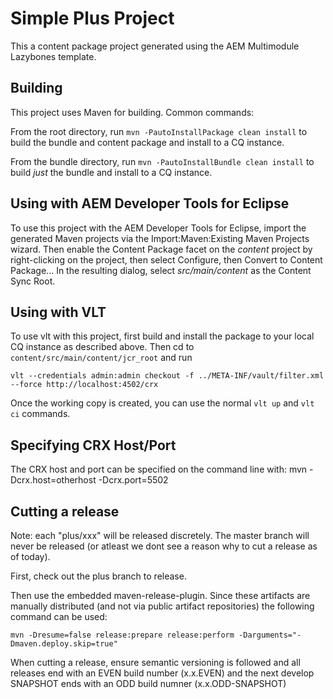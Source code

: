# Simple Plus Project

This a content package project generated using the AEM Multimodule Lazybones template.

## Building

This project uses Maven for building. Common commands:

From the root directory, run ``mvn -PautoInstallPackage clean install`` to build the bundle and content package and install to a CQ instance.

From the bundle directory, run ``mvn -PautoInstallBundle clean install`` to build *just* the bundle and install to a CQ instance.

## Using with AEM Developer Tools for Eclipse

To use this project with the AEM Developer Tools for Eclipse, import the generated Maven projects via the Import:Maven:Existing Maven Projects wizard. Then enable the Content Package facet on the _content_ project by right-clicking on the project, then select Configure, then Convert to Content Package... In the resulting dialog, select _src/main/content_ as the Content Sync Root.

## Using with VLT

To use vlt with this project, first build and install the package to your local CQ instance as described above. Then cd to `content/src/main/content/jcr_root` and run

    vlt --credentials admin:admin checkout -f ../META-INF/vault/filter.xml --force http://localhost:4502/crx

Once the working copy is created, you can use the normal ``vlt up`` and ``vlt ci`` commands.

## Specifying CRX Host/Port

The CRX host and port can be specified on the command line with:
mvn -Dcrx.host=otherhost -Dcrx.port=5502 <goals>

## Cutting a release

Note: each "plus/xxx" will be released discretely. The master branch will never be released (or atleast we dont see a reason why to cut a release as of today).

First, check out the plus branch to release. 

Then use the embedded maven-release-plugin. Since these artifacts are manually distributed (and not via public artifact repositories) the following command can be used:

    mvn -Dresume=false release:prepare release:perform -Darguments="-Dmaven.deploy.skip=true"
    
When cutting a release, ensure semantic versioning is followed and all releases end with an EVEN build number (x.x.EVEN) and the next develop SNAPSHOT ends with an ODD build numner (x.x.ODD-SNAPSHOT)
